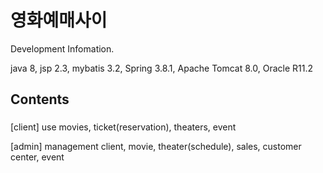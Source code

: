 # 영화예매사이

Development Infomation.

java 8, jsp 2.3, mybatis 3.2, Spring 3.8.1, Apache Tomcat 8.0, Oracle R11.2

## Contents


### 

[client] use
movies, ticket(reservation), theaters, event

[admin] management
client, movie, theater(schedule), sales, customer center, event
